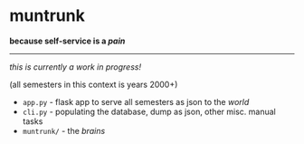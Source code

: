 # muntrunk

**because self-service is a _pain_**

----

_this is currently a work in progress!_

(all semesters in this context is years 2000+)

- `app.py` - flask app to serve all semesters as json to the _world_
- `cli.py` - populating the database, dump as json, other misc. manual tasks
- `muntrunk/` - the _brains_
